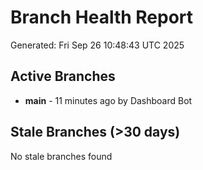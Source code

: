 # Branch Health Report
Generated: Fri Sep 26 10:48:43 UTC 2025

## Active Branches
- **main** - 11 minutes ago by Dashboard Bot

## Stale Branches (>30 days)
No stale branches found

